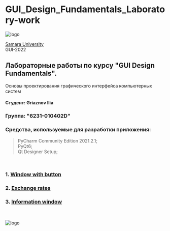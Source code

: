 # GUI_Design_Fundamentals_Laboratory-work 
![logo](https://ssau.ru/pagefiles/of_docs/Firm%20blocks_left-gorizont_naimenovanie_Rus.png)

[Samara University](https://ssau.ru/) <br/>
GUI-2022
## Лабораторные работы по курсу "GUI Design Fundamentals". <br/>
Основы проектирования графического интерфейса компьютерных систем <br/>
#### Студент: Griaznov Ilia <br/>
### Группа: "6231-010402D"

### Средства, используемые для разработки приложения: <br/>
> PyCharm Community Edition 2021.2.1; <br/>
> PyQt6; <br/>
> Qt Designer Setup; <br/>
<br/>

### 1. [Window with button](https://github.com/Dark-MonkGI/GUI_Design_Fundamentals_SAMARA_UNIVERSITY/tree/main/L1_Window_with_button)

### 2. [Exchange rates](https://github.com/Dark-MonkGI/GUI_Design_Fundamentals_SAMARA_UNIVERSITY/tree/main/L2_Exchange_rates)

### 3. [Information window](https://github.com/Dark-MonkGI/GUI_Design_Fundamentals_SAMARA_UNIVERSITY/blob/main/L3_Information_window)

<br/>

![logo](https://hsto.org/getpro/habr/upload_files/765/a2b/47e/765a2b47e8561b8a21ee2d47cd8c9094.png)
